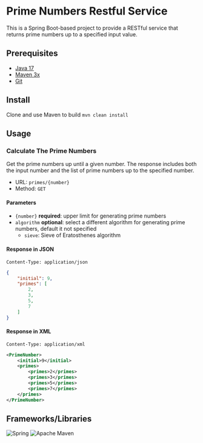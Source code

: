 # Prime Numbers Restful Service 

This is a Spring Boot-based project to provide a RESTful service that returns prime numbers up to a specified input value. 

## Prerequisites
- [Java 17](https://www.oracle.com/java/technologies/downloads/#java17)
- [Maven 3x](https://maven.apache.org/download.cgi)
- [Git](https://git-scm.com/)

## Install

Clone and use Maven to build
`mvn clean install` 

## Usage
### Calculate The Prime Numbers
Get the prime numbers up until a given number. The response includes both the input number and the list of prime numbers up to the specified number. 

- URL: `primes/{number}`
- Method: `GET`

#### Parameters
- `{number}` **required**: upper limit for generating prime numbers 
- `algorithm` **optional**: select a different algorithm for generating prime numbers, default it not specified 
  - `sieve`: Sieve of Eratosthenes algorithm


#### Response in JSON
`Content-Type: application/json` 
```json
{
    "initial": 9,
    "primes": [
        2,
        3,
        5,
        7
    ]
}
```

#### Response in XML 
`Content-Type: application/xml` 
```xml
<PrimeNumber>
    <initial>9</initial>
    <primes>
        <primes>2</primes>
        <primes>3</primes>
        <primes>5</primes>
        <primes>7</primes>
    </primes>
</PrimeNumber>
```


## Frameworks/Libraries
![Spring](https://img.shields.io/badge/spring-%236DB33F.svg?style=for-the-badge&logo=spring&logoColor=white)
![Apache Maven](https://img.shields.io/badge/Apache%20Maven-C71A36?style=for-the-badge&logo=Apache%20Maven&logoColor=white)
